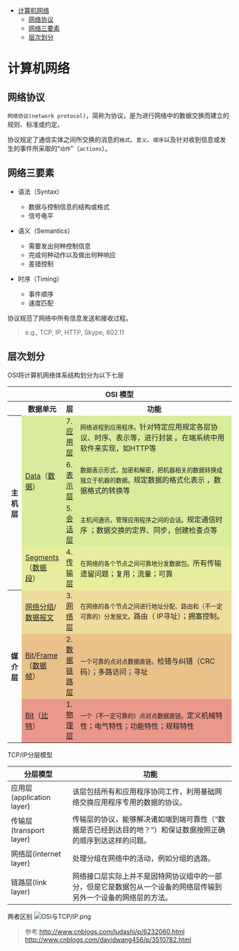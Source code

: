 
<!-- toc orderedList:0 depthFrom:1 depthTo:6 -->

* [计算机网络](#计算机网络)
    * [网络协议](#网络协议)
    * [网络三要素](#网络三要素)
    * [层次划分](#层次划分)

<!-- tocstop -->

# 计算机网络

## 网络协议

`网络协议(network protocol)`，简称为协议，是为进行网络中的数据交换而建立的规则、标准或约定。

协议规定了通信实体之间所交换的消息的`格式`、`意义`、`顺序`以及针对收到信息或发生的事件所采取的“`动作`”（`actions`）。

## 网络三要素

 - 语法（Syntax）
     - 数据与控制信息的结构或格式
     - 信号电平

 - 语义（Semantics）
     - 需要发出何种控制信息
     - 完成何种动作以及做出何种响应
     - 差错控制

 - 时序（Timing）
     - 事件顺序
     - 速度匹配


协议规范了网络中所有信息发送和接收过程。
>e.g., TCP, IP, HTTP, Skype,  802.11

## 层次划分

OSI将计算机网络体系结构划分为以下七层

<table class="wikitable" style="margin: 1em auto 1em auto;">
<tbody><tr>
<th colspan="5"><span id="pos_placeholder" style="width: 0px; height: 0px; visibility: hidden; margin: 0px; padding: 0px;"></span>OSI 模型</th>
</tr>
<tr>
<th></th>
<th>数据单元</th>
<th>层</th>
<th style="width:30em;">功能</th>
</tr>
<tr>
<th rowspan="4">主机层</th>
<td style="background:#d8ec9c;" rowspan="3"><a href="/wiki/Data" title="Data">Data</a>（<a href="/wiki/%E6%95%B0%E6%8D%AE" title="数据">数据</a>）</td>
<td style="background:#d8ec9b;">7. <a href="/wiki/%E5%BA%94%E7%94%A8%E5%B1%82" title="应用层">应用层</a></td>
<td style="background:#d8ec9c;"><small>网络进程到应用程序。</small>针对特定应用规定各层协议、时序、表示等，进行封装 。在端系统中用软件来实现，如HTTP等</td>
</tr>
<tr>
<td style="background:#d8ec9b;">6. <a href="/wiki/%E8%A1%A8%E7%A4%BA%E5%B1%82" title="表示层">表示层</a></td>
<td style="background:#d8ec9b;"><small>数据表示形式，加密和解密，把机器相关的数据转换成独立于机器的数据。</small>规定数据的格式化表示 ，数据格式的转换等</td>
</tr>
<tr>
<td style="background:#d8ec9b;">5. <a href="/wiki/%E4%BC%9A%E8%AF%9D%E5%B1%82" title="会话层">会话层</a></td>
<td style="background:#d8ec9b;"><small>主机间通讯，管理应用程序之间的会话。</small>规定通信时序 ；数据交换的定界、同步，创建检查点等</td>
</tr>
<tr>
<td style="background:#e7ed9c;"><a href="/w/index.php?title=Packet_segmentation&amp;action=edit&amp;redlink=1" class="new" title="Packet segmentation（页面不存在）">Segments</a>（<a href="/wiki/%E6%95%B0%E6%8D%AE%E6%AE%B5" title="数据段">数据段</a>）</td>
<td style="background:#e7ed9c;">4. <a href="/wiki/%E4%BC%A0%E8%BE%93%E5%B1%82" title="传输层">传输层</a></td>
<td style="background:#e7ed9c;"><small>在网络的各个节点之间可靠地分发数据包。</small>所有传输遗留问题；复用；流量；可靠</td>
</tr>
<tr>
<th rowspan="3">媒介层</th>
<td style="background:#eddc9c;"><a href="/wiki/%E7%B6%B2%E8%B7%AF%E5%B0%81%E5%8C%85" title="网络分组">网络分组</a>/<a href="/wiki/%E8%B3%87%E6%96%99%E5%8C%85" title="数据报文">数据报文</a></td>
<td style="background:#eddc9c;">3. <a href="/wiki/%E7%BD%91%E7%BB%9C%E5%B1%82" title="网络层">网络层</a></td>
<td style="background:#eddc9c;"><small>在网络的各个节点之间进行地址分配、路由和（不一定可靠的）分发报文。</small>路由（ IP寻址）；拥塞控制。</td>
</tr>
<tr>
<td style="background:#e9c189;"><a href="/wiki/Bit" class="mw-disambig" title="Bit">Bit</a>/<a href="/w/index.php?title=Frame_(networking)&amp;action=edit&amp;redlink=1" class="new" title="Frame (networking)（页面不存在）">Frame</a>（<a href="/wiki/%E5%B8%A7" title="帧">数据帧</a>）</td>
<td style="background:#e9c189;">2. <a href="/wiki/%E6%95%B0%E6%8D%AE%E9%93%BE%E8%B7%AF%E5%B1%82" title="数据链路层">数据链路层</a></td>
<td style="background:#e9c189;"><small>一个可靠的点对点数据直链。</small>检错与纠错（CRC码）；多路访问；寻址</td>
</tr>
<tr>
<td style="background:#e9988a;"><a href="/wiki/Bit" class="mw-disambig" title="Bit">Bit</a>（<a href="/wiki/%E6%AF%94%E7%89%B9" class="mw-disambig" title="比特">比特</a>）</td>
<td style="background:#e9988a;">1. <a href="/wiki/%E7%89%A9%E7%90%86%E5%B1%82" title="物理层">物理层</a></td>
<td style="background:#e9988a;"><small>一个（不一定可靠的）点对点数据直链。</small>定义机械特性；电气特性；功能特性；规程特性</td>
</tr>
</tbody></table>


 TCP/IP分层模型

 |分层模型|功能|
 |-------|----|
 |应用层(application layer)|该层包括所有和应用程序协同工作，利用基础网络交换应用程序专用的数据的协议。 |
 |传输层(transport layer)|传输层的协议，能够解决诸如端到端可靠性（“数据是否已经到达目的地？”）和保证数据按照正确的顺序到达这样的问题。|
 |网络层(internet layer)|处理分组在网络中的活动，例如分组的选路。|
 |链路层(link layer)|网络接口层实际上并不是因特网协议组中的一部分，但是它是数据包从一个设备的网络层传输到另外一个设备的网络层的方法。|

两者区别
![OSI与TCP/IP.png](img/OSI与TCP:IP.png)

>参考:http://www.cnblogs.com/ludashi/p/6232060.html http://www.cnblogs.com/davidwang456/p/3510782.html
